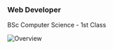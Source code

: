 ### Web Developer
BSc Computer Science - 1st Class

![Overview](https://github-readme-stats.vercel.app/api?username=DanielPitfield&show_icons=true&theme=radical&border_radius=10&hide_border=true&text_bold=false&hide_rank=true&card_width=300&custom_title=Overview)
